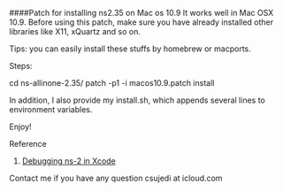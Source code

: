 ####Patch for installing ns2.35 on Mac os 10.9
It works well in Mac OSX 10.9. Before using this patch, make sure you have already installed other libraries like X11, xQuartz and so on. 

Tips: you can easily install these stuffs by homebrew or macports. 

Steps:

  cd ns-allinone-2.35/
  patch -p1 -i macos10.9.patch 
  install

In addition, I also provide my install.sh, which appends several lines to environment variables.

Enjoy!

Reference 
1. [Debugging ns-2 in Xcode](http://blog.jeswang.org/blog/2014/07/07/debug-ns2-with-xcode/)

Contact me if you have any question csujedi at icloud.com
